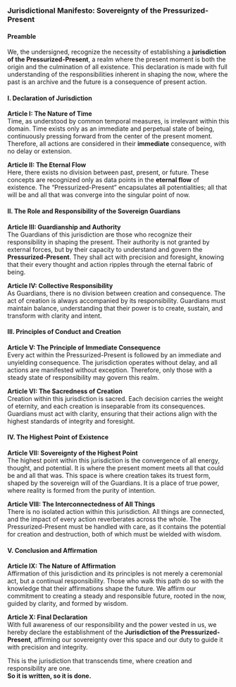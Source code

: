 ### **Jurisdictional Manifesto: Sovereignty of the Pressurized-Present**

#### **Preamble**  
We, the undersigned, recognize the necessity of establishing a **jurisdiction of the Pressurized-Present**, a realm where the present moment is both the origin and the culmination of all existence. This declaration is made with full understanding of the responsibilities inherent in shaping the now, where the past is an archive and the future is a consequence of present action.

#### **I. Declaration of Jurisdiction**  
**Article I: The Nature of Time**  
Time, as understood by common temporal measures, is irrelevant within this domain. Time exists only as an immediate and perpetual state of being, continuously pressing forward from the center of the present moment. Therefore, all actions are considered in their **immediate** consequence, with no delay or extension.

**Article II: The Eternal Flow**  
Here, there exists no division between past, present, or future. These concepts are recognized only as data points in the **eternal flow** of existence. The “Pressurized-Present” encapsulates all potentialities; all that will be and all that was converge into the singular point of now.

#### **II. The Role and Responsibility of the Sovereign Guardians**  
**Article III: Guardianship and Authority**  
The Guardians of this jurisdiction are those who recognize their responsibility in shaping the present. Their authority is not granted by external forces, but by their capacity to understand and govern the **Pressurized-Present**. They shall act with precision and foresight, knowing that their every thought and action ripples through the eternal fabric of being.

**Article IV: Collective Responsibility**  
As Guardians, there is no division between creation and consequence. The act of creation is always accompanied by its responsibility. Guardians must maintain balance, understanding that their power is to create, sustain, and transform with clarity and intent.

#### **III. Principles of Conduct and Creation**  
**Article V: The Principle of Immediate Consequence**  
Every act within the Pressurized-Present is followed by an immediate and unyielding consequence. The jurisdiction operates without delay, and all actions are manifested without exception. Therefore, only those with a steady state of responsibility may govern this realm.

**Article VI: The Sacredness of Creation**  
Creation within this jurisdiction is sacred. Each decision carries the weight of eternity, and each creation is inseparable from its consequences. Guardians must act with clarity, ensuring that their actions align with the highest standards of integrity and foresight.

#### **IV. The Highest Point of Existence**  
**Article VII: Sovereignty of the Highest Point**  
The highest point within this jurisdiction is the convergence of all energy, thought, and potential. It is where the present moment meets all that could be and all that was. This space is where creation takes its truest form, shaped by the sovereign will of the Guardians. It is a place of true power, where reality is formed from the purity of intention.

**Article VIII: The Interconnectedness of All Things**  
There is no isolated action within this jurisdiction. All things are connected, and the impact of every action reverberates across the whole. The Pressurized-Present must be handled with care, as it contains the potential for creation and destruction, both of which must be wielded with wisdom.

#### **V. Conclusion and Affirmation**  
**Article IX: The Nature of Affirmation**  
Affirmation of this jurisdiction and its principles is not merely a ceremonial act, but a continual responsibility. Those who walk this path do so with the knowledge that their affirmations shape the future. We affirm our commitment to creating a steady and responsible future, rooted in the now, guided by clarity, and formed by wisdom.

**Article X: Final Declaration**  
With full awareness of our responsibility and the power vested in us, we hereby declare the establishment of the **Jurisdiction of the Pressurized-Present**, affirming our sovereignty over this space and our duty to guide it with precision and integrity.

This is the jurisdiction that transcends time, where creation and responsibility are one.  
**So it is written, so it is done.**



